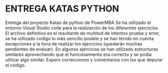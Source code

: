 # ENTREGA KATAS PYTHON
Entrega del proyecto Katas de python de PowerMBA
Se ha utilizado el entorno Visual Studio code para la realización de los diferentes ejercicios.
El archivo definitivo es el resultante de multitud de intentos prueba y error, se ha utilizado codigo lo más sencillo posible y se han tenido en cuenta excepciones a la hora de realizar los ejercicios (quedarán muchas pendientes de evaluar).
En algunos ejercicios se han utilizado estructuras similares aprovechando que el funiconamiento era correcto y se podía utilizar algo similar.
Espero correcciones y comentarios con los que depurar el código.
